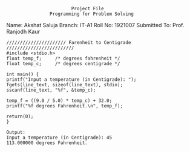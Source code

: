                 	        Project File
              		Programming for Problem Solving

Name: Akshat Saluja
Branch: IT-A1
Roll No: 1921007
Submitted To: Prof. Ranjodh Kaur


	////////////////////// Farenheit to Centigrade /////////////////////////
	#include <stdio.h>
	float temp_f;     /* degrees fahrenheit */
	float temp_c;     /* degrees centigrade */

	int main() {
	printf("Input a temperature (in Centigrade): ");
	fgets(line_text, sizeof(line_text), stdin);
	sscanf(line_text, "%f", &temp_c);

	temp_f = ((9.0 / 5.0) * temp_c) + 32.0;
	printf("%f degrees Fahrenheit.\n", temp_f);

	return(0);
	}

	Output:
	Input a temperature (in Centigrade): 45                                                                       
	113.000000 degrees Fahrenheit.


